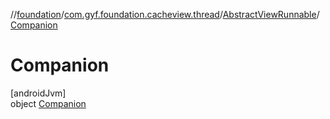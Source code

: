 //[foundation](../../../../index.md)/[com.gyf.foundation.cacheview.thread](../../index.md)/[AbstractViewRunnable](../index.md)/[Companion](index.md)

# Companion

[androidJvm]\
object [Companion](index.md)